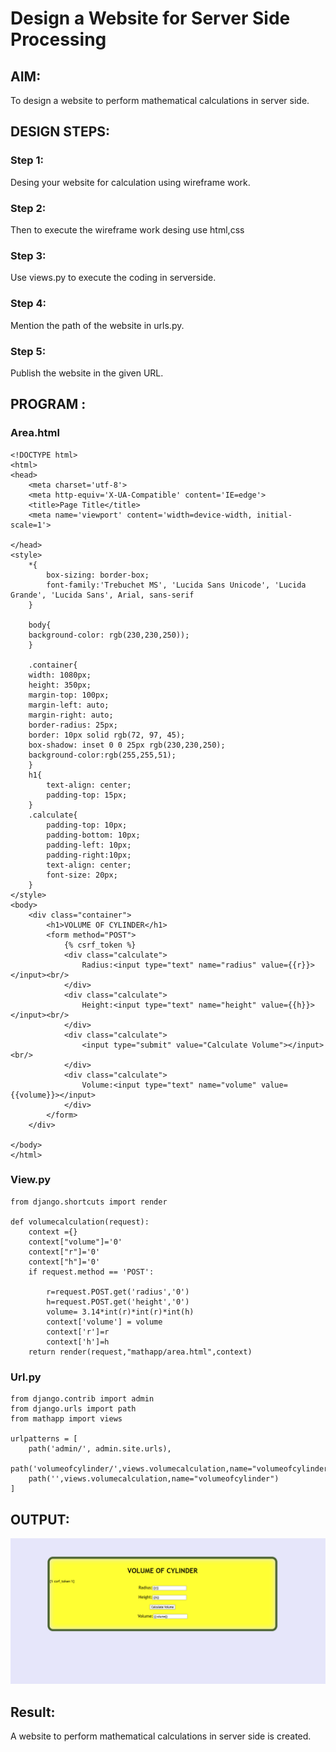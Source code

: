 # Design a Website for Server Side Processing

## AIM:
To design a website to perform mathematical calculations in server side.

## DESIGN STEPS:

### Step 1:
Desing your website for calculation using wireframe work.



### Step 2:
Then to execute the wireframe work desing use html,css



### Step 3:
Use views.py to execute the coding in serverside.



### Step 4:
Mention the path of the website in urls.py.



### Step 5:
Publish the website in the given URL.


## PROGRAM :
### Area.html
~~~
<!DOCTYPE html>
<html>
<head>
    <meta charset='utf-8'>
    <meta http-equiv='X-UA-Compatible' content='IE=edge'>
    <title>Page Title</title>
    <meta name='viewport' content='width=device-width, initial-scale=1'>
    
</head>
<style>
    *{
        box-sizing: border-box;
        font-family:'Trebuchet MS', 'Lucida Sans Unicode', 'Lucida Grande', 'Lucida Sans', Arial, sans-serif
    }

    body{
    background-color: rgb(230,230,250));
    }

    .container{
    width: 1080px;
    height: 350px;
    margin-top: 100px;
    margin-left: auto;
    margin-right: auto;
    border-radius: 25px;
    border: 10px solid rgb(72, 97, 45);
    box-shadow: inset 0 0 25px rgb(230,230,250);
    background-color:rgb(255,255,51);
    }
    h1{
        text-align: center;
        padding-top: 15px;
    }
    .calculate{
        padding-top: 10px;
        padding-bottom: 10px;
        padding-left: 10px;
        padding-right:10px;
        text-align: center;
        font-size: 20px;
    }
</style>
<body>
    <div class="container">
        <h1>VOLUME OF CYLINDER</h1>
        <form method="POST">
            {% csrf_token %}
            <div class="calculate"> 
                Radius:<input type="text" name="radius" value={{r}}></input><br/>
            </div>
            <div class="calculate">
                Height:<input type="text" name="height" value={{h}}></input><br/>
            </div>
            <div class="calculate">
                <input type="submit" value="Calculate Volume"></input><br/>
            </div>
            <div class="calculate">
                Volume:<input type="text" name="volume" value={{volume}}></input>
            </div>
        </form>
    </div>
    
</body>
</html>
~~~
### View.py
~~~
from django.shortcuts import render

def volumecalculation(request):
    context ={}
    context["volume"]='0'
    context["r"]='0'
    context["h"]='0'
    if request.method == 'POST':
        
        r=request.POST.get('radius','0')
        h=request.POST.get('height','0')
        volume= 3.14*int(r)*int(r)*int(h)
        context['volume'] = volume
        context['r']=r
        context['h']=h
    return render(request,"mathapp/area.html",context)
~~~
### Url.py
~~~
from django.contrib import admin
from django.urls import path
from mathapp import views

urlpatterns = [
    path('admin/', admin.site.urls),
    path('volumeofcylinder/',views.volumecalculation,name="volumeofcylinder"),
    path('',views.volumecalculation,name="volumeofcylinder")
]
~~~


## OUTPUT:
![output](https://github.com/21005688/serversideprocessing/blob/main/Screenshot%20(4).png)




## Result:
A website to perform mathematical calculations in server side is created.




